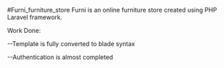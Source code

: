 #Furni_furniture_store
Furni is an online furniture store created using PHP Laravel framework.

Work Done:

--Template is fully converted to blade syntax 

--Authentication is almost completed